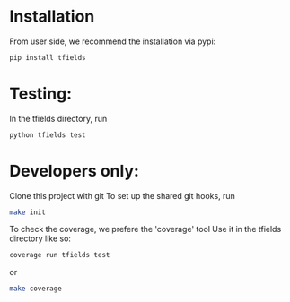 # Installation
From user side, we recommend the installation via pypi: 
```bash
pip install tfields
```

# Testing:
In the tfields directory, run
```bash
python tfields test
```

# Developers only:
Clone this project with git
To set up the shared git hooks, run
```bash
make init
```

To check the coverage, we prefere the 'coverage' tool
Use it in the tfields directory like so:
```bash
coverage run tfields test
```
or 
```bash
make coverage
```
